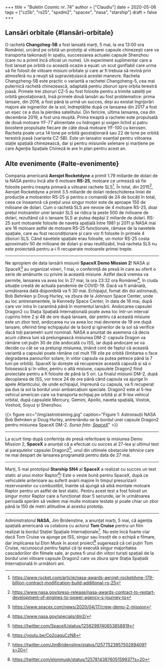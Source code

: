 +++
title = "Buletin Cosmic nr. 74"
author = ["Claudiu"]
date = 2020-05-06
tags = ["cz5b", "rs25", "spxdm2", "spacex", "nasa", "starship"]
draft = false
+++

## Lansări orbitale {#lansări-orbitale}

O rachetă **Changzheg-5B** a fost lansată marți, 5 mai, la ora 13:00 ora României, urcând pe orbită un prototip al viitoarei capsule chinezești care va transporta taikonauți în spațiu, succesoarea actualei capsule Shenzhou (care nu a primit încă oficial un nume). Un experiment suplimentar care a fost lansat pe orbită cu această ocazie a eșuat: un scut gonflabil care urma să fie folosit de viitoare misiuni orbitale și care ar fi trebuia să revină prin atmosferă nu a reușit să supraviețuiască acestei manevre. Racheta Changzheng-5B este practic o variantă a rachetei Changzheng-5, cea mai puternică rachetă chinezească, adaptată pentru zboruri spre orbita terestră joasă. Primele trei zboruri CZ-5 au fost folosite pentru a trimite sateliți pe orbită geostaționară, însă primele două lansări au fost problematice: prima lansare, din 2016, a fost până la urmă un succes, deși au existat îngrijorări majore ale inginerilor de la sol, îndreptățite după ce lansarea din 2017 a fost un eșec ce a dus la pierdea satelitului. Din fericire, ultima lansarea, cea din decembrie 2019, a fost una reușită. Prima treaptă a rachetei este propulsată de două motoare YF-77 alimentate cu hidrogen și oxigen lichid și patru boostere propulsate fiecare de câte două motoare YF-100 cu kerosen. Racheta poate urca 14 tone pe orbită geostaționară sau 22 de tone pe orbită terestră joasă (varianta CZ-5B). Este un lansator esențial pentru viitoarea stație spațială chinezească, dar și pentru misiunile selenare și marțiene pe care Agenția Spațiale Chineză le are în plan pentru acest an.


## Alte evenimente {#alte-evenimente}

Compania americană **Aerojet Rocketdyne** a primit 1.79 miliarde de dolari de la NASA pentru încă alte 6 motoare **RS-25**, motoare ce urmează să fie folosite pentru treapta primară a viitoarei rachete SLS[^fn:1]. În total, din 2015[^fn:2], Aerojet Rocketdyne a primit 3.5 miliarde de dolari redeschiderea liniei de producție a motoarelor RS-25 și pentru o comandă de 24 de bucăți în total, ceea ce înseamnă că prețul unui singur motor este de aproape 150 de milioane de dolari. Cum o rachetă SLS are nevoie de 4 motoare RS-25, doar prețul motoarelor unei lansări SLS se ridica la peste 500 de milioane de dolari, rezultând că o lansare SLS ar putea depăși 2 miliarde de dolari. RS-25 sunt motoarele folosite de naveta spațială între 1981 și 2011 și NASA mai are 16 motoare astfel de motoare RS-25 funcționale, rămase de la navetele spațiale, care au fost recondiționare și care vor fi folosite în primele 4 zboruri SLS. Când navetele spațiale erau folosite, un motor RS-25 costa aproximativ 50 de milioane de dolari și erau reutilizabil, însă racheta SLS nu este proiectată pentru a-i fi recuperate motoarele primei trepte.

---

Ne apropiem de data lansării misiunii **SpaceX Demo Mission 2**! NASA și SpaceX[^fn:3] au organizat vineri, 1 mai, o conferință de presă în care au oferit o serie de amănunte cu privire la această misiune. Astfel dacă vremea va permite, lansarea va avea loc în 27 mai, la ora 23:32 ora României[^fn:4], în ciuda situație creată de actuala pandemie de COVID-19. Dacă va fi amânată, următoarea dată disponibilă va fi 30 mai. Echipajul, fomat din doi astronauți, Bob Behnken și Doug Hurley, va zbura de la Johnson Space Center, unde au loc antrenamentele, la Kennedy Space Center, în data de 16 mai, după care vor intra în carantină până în momentul lansării. Andocarea capsulei Dragon2 cu Stația Spațială Internațională poate avea loc într-un interval cuprins între 2 și 48 de ore după lansare, dar pentru că această misiune este un zbor test, andocarea nu va avea loc mai devreme de 19 ore după lansare, oferind timp echipajului de la bord și iginerilor de la sol să verifice dacă toți parametri sunt nominali. NASA a anunțat de asemena că decis acum câteva luni să prelungească misiunea DM-2: capsula Dragon va rămâne cel puțin 30 de zile andocată cu ISS, iar după andocare se va decide cu cât se va prelungi misiunea, ținând cont de faptul că această variantă a capsulei poate rămâne cel mult 119 zile pe orbită (limitarea o face degradarea panourilor solare, în viitor capsula va putea petrece până la 7 luni pe orbită). SpaceX își dorește să recupereze această capsulă și să o folosească și în viitor, pentru o altă misiune, capsulele Dragon2 fiind proiectate pentru a fi folosite de până la 5 ori. La finalul misiunii DM-2, după decuplarea de ISS, vor trece 24 de ore până când capsula va ajunge în apele Atlanticului, de unde echipajul, împreună cu capsula, va fi recuperat șia dus la sol la bordul unor ambarcațiuni speciale. Dragon2 este al 5-lea vehicul american care va transporta echipaj pe orbită și al 9-lea vehicul orbital, după capsulele Mercury, Gemini, Apollo, naveta spațială, Vostok, Voshod, Soyuz și Shenzhou.

{{< figure src="/img/astrotraining.jpg" caption="Figure 1: Astronauții NASA Bob Behnken și Doug Hurley, antrenându-se la bordul unei capsule Dragon2 pentru misiunea SpaceX DM-2. _Sursa foto: [SpaceX](https://www.spacex.com/sites/spacex/files/astrotraining.jpg)_" >}}

---

La scurt timp după conferința de presă referitoare la misiunea Demo Mission 2, **SpaceX** a anunțat că a efectuat cu succes al 27-lea și ultimul test al parașutelor capsulei Dragon2[^fn:5], unul din ultimele obstacole tehnice care ne mai despart de lansarea programată pentru data de 27 mai.

---

Marți, 5 mai prototipul **Starship SN4** al **SpaceX** a realizat cu succes un test static al unui motor Raptor[^fn:6]! Este o veste bună pentru SpaceX, după ce vehiculele anterioare au suferit avarii majore în timpul presurizarii rezervoarelor cu combustibil, înainte să ajungă să aibă montate motoare Raptor pentru un astfel de test static. Pentru acest test a fost folosit un singur motor Raptor care a funcționat doar 5 secunde, iar în următoarea perioadă sperăm să vedem mai multe motoare testate și poate chiar un zbor până la 150 de metri altitudine al acestui prototip.

---

Administratorul **NASA**, Jim Bridenstine, a anunțat marți, 5 mai, că agenția spațială americană va colabora cu actorul **Tom Cruise** pentru un film realizat la bordul Stației Spațiale Internaționale[^fn:7]. Nu este încă foarte clar dacă Tom Cruise va ajunge pe ISS, singur sau însoțit de o echipă e filmare, dar implicarea lui Elon Musk în acest proiect[^fn:8] sugerează că cel puțin Tom Cruise, recunoscut pentru faptul că își execută singur majoritatea cascadoriilor din filmele sale, ar putea fi unul din viitori turiști spațiali de la bordul unei viitoare capsule Dragon2 care va zbura spre Stația Spațială Internațională în următorii ani.

[^fn:1]: <https://www.rocket.com/article/nasa-awards-aerojet-rocketdyne-179-billion-contract-modification-build-additional-rs-25>
[^fn:2]: <https://www.nasa.gov/press-release/nasa-awards-contract-to-restart-development-of-engines-to-power-agency-s-journey-to>
[^fn:3]: <https://www.spacex.com/news/2020/04/17/crew-demo-2-mission>
[^fn:4]: <https://www.nasa.gov/specials/dm2/>
[^fn:5]: <https://twitter.com/SpaceX/status/1256299740653858819>
[^fn:6]: <https://youtu.be/Cp2oaguCzN8>
[^fn:7]: <https://twitter.com/JimBridenstine/status/1257752395750289409?s=20>
[^fn:8]: <https://twitter.com/elonmusk/status/1257814387605159937?s=20>